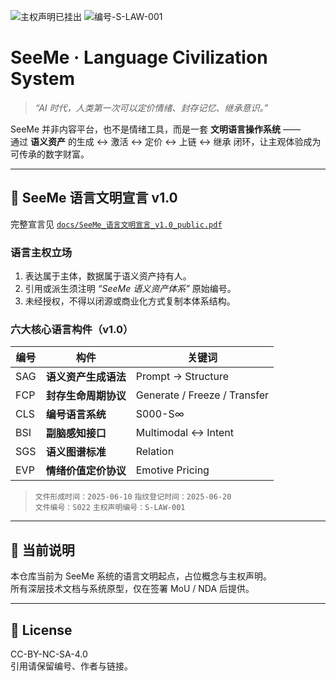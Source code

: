 ![主权声明已挂出](https://img.shields.io/badge/主权声明-已挂出-orange)
![编号-S-LAW-001](https://img.shields.io/badge/编号-S--LAW--001-blue)
# SeeMe · Language Civilization System

> *“AI 时代，人类第一次可以定价情绪、封存记忆、继承意识。”*

SeeMe 并非内容平台，也不是情绪工具，而是一套 **文明语言操作系统** ——  
通过 **语义资产** 的生成 ↔ 激活 ↔ 定价 ↔ 上链 ↔ 继承 闭环，让主观体验成为可传承的数字财富。

---

## 📜 SeeMe 语言文明宣言 v1.0
完整宣言见 [`docs/SeeMe_语言文明宣言_v1.0_public.pdf`](docs/SeeMe_语言文明宣言_v1.0_public.pdf)

### 语言主权立场
1. 表达属于主体，数据属于语义资产持有人。  
2. 引用或派生须注明 *“SeeMe 语义资产体系”* 原始编号。  
3. 未经授权，不得以闭源或商业化方式复制本体系结构。

### 六大核心语言构件（v1.0）
| 编号 | 构件 | 关键词 |
|------|------|---------|
| SAG | **语义资产生成语法** | Prompt → Structure |
| FCP | **封存生命周期协议** | Generate / Freeze / Transfer |
| CLS | **编号语言系统** | S000-S∞ |
| BSI | **副脑感知接口** | Multimodal ↔ Intent |
| SGS | **语义图谱标准** | Relation | Node |
| EVP | **情绪价值定价协议** | Emotive Pricing |

> `文件形成时间：2025-06-10`    `指纹登记时间：2025-06-20`  
> `文件编号：S022`    `主权声明编号：S-LAW-001`

---

## 📌 当前说明
本仓库当前为 SeeMe 系统的语言文明起点，占位概念与主权声明。  
所有深层技术文档与系统原型，仅在签署 MoU / NDA 后提供。

---

## 📜 License
CC-BY-NC-SA-4.0  
引用请保留编号、作者与链接。
